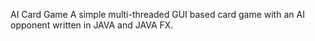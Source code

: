 AI Card Game
A simple multi-threaded GUI based card game with an AI opponent written in JAVA and JAVA FX.
